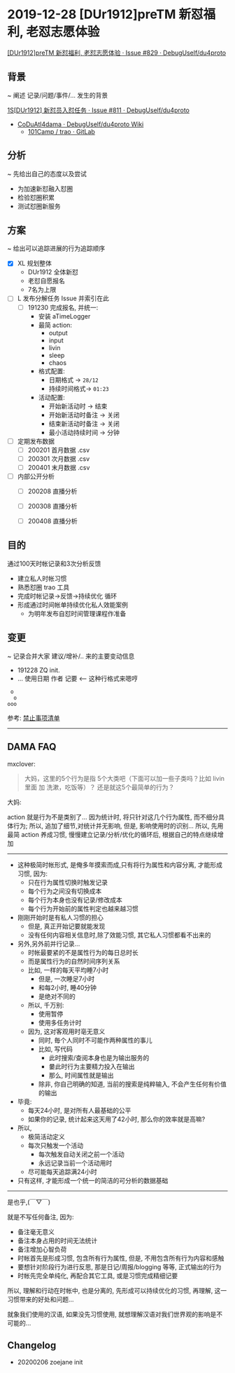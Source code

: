 # 2019-12-28  [DUr1912]preTM 新怼福利, 老怼志愿体验

[[DUr1912]preTM 新怼福利, 老怼志愿体验 · Issue #829 · DebugUself/du4proto](https://github.com/DebugUself/du4proto/issues/829)

## 背景
~ 阐述 记录/问题/事件/... 发生的背景

[1S\[DUr1912\] 新怼员入怼任务 · Issue #811 · DebugUself/du4proto](https://github.com/DebugUself/du4proto/issues/811)

- [CoDuAtl4dama · DebugUself/du4proto Wiki](https://github.com/DebugUself/du4proto/wiki/CoDuAtl4dama)
    + [101Camp / trao · GitLab](https://gitlab.com/101camp/trao)

## 分析
~ 先给出自己的态度以及尝试

- 为加速新怼融入怼圈
- 检验怼圈积累
- 测试怼圈新服务

## 方案
~ 给出可以追踪进展的行为追踪顺序

- [x] XL 规划整体
    + DUr1912 全体新怼
    + 老怼自愿报名
    + 7名为上限
- [ ] L 发布分解任务 Issue 并索引在此
    + [ ] 191230 完成报名, 并统一:
        * 安装 aTimeLogger 
        * 最简 action:
            - output
            - input
            - livin
            - sleep
            - chaos
        * 格式配置:
            - 日期格式 -> `28/12`
            - 持续时间格式-> `01:23`
        * 活动配置:
            - 开始新活动时 -> 结束
            - 开始新活动时备注 -> 关闭
            - 结束新活动时备注 -> 关闭
            - 最小活动持续时间 -> 分钟
- [ ] 定期发布数据
    + [ ] 200201 首月数据 .csv
    + [ ] 200301 次月数据 .csv
    + [ ] 200401 末月数据 .csv
- [ ] 内部公开分析
    + [ ] 200208 直播分析
    + [ ] 200308 直播分析
    + [ ] 200408 直播分析


## 目的

通过100天时帐记录和3次分析反馈

- 建立私人时帐习惯
- 熟悉怼圈 trao 工具
- 完成时帐记录->反馈->持续优化 循环
- 形成通过时间帐单持续优化私人效能案例
    + 为明年发布自怼时间管理课程作准备

## 变更
~ 记录合并大家 建议/增补/.. 来的主要变动信息

- 191228 ZQ init.
- ... 使用日期 作者 记要 <-- 这种行格式来嗯哼


```
 o
  o
ooo
```
参考: [禁止事项清单](https://github.com/DebugUself/du4proto/wiki/HbNotDoIt)


- - - - - 

## DAMA FAQ

mxclover:

> 大妈，这里的5个行为是指 5个大类吧（下面可以加一些子类吗？比如 livin 里面 加 洗漱，吃饭等）？ 还是就这5个最简单的行为？

大妈:

action 就是行为不是类别了…
因为统计时, 将只针对这几个行为属性, 而不细分具体行为;
所以, 追加了细节,对统计并无影响, 但是, 影响使用时的识别…
所以, 先用最简 action 养成习惯, 慢慢建立记录/分析/优化的循环后,
根据自己的特点继续增加

- - - - - 

- 这种极简时帐形式, 是俺多年摸索而成,只有将行为属性和内容分离, 才能形成习惯, 因为:
    + 只在行为属性切换时触发记录
    + 每个行为之间没有切换成本
    + 每个行为本身也没有记录/修改成本
    + 每个行为开始前的属性判定也越来越习惯
- 刚刚开始时是有私人习惯的担心
    + 但是, 真正开始记要就能发现
    + 没有任何内容相关信息时,除了效能习惯, 其它私人习惯都看不出来的
- 另外,另外前并行记录...
    + 时帐最要紧的不是属性行为的每日总时长
    + 而是属性行为的自然时间序列关系
    + 比如, 一样的每天平均睡7小时
        * 但是, 一次睡足7小时
        * 和每2小时, 睡40分钟
        * 是绝对不同的
    + 所以, 千万别:
        * 使用暂停
        * 使用多任务计时
    + 因为, 这对客观用时亳无意义
        * 同时, 毎个人同时不可能作两种属性的事儿
        * 比如, 写代码
            - 此时搜索/查阅本身也是为输出服务的
            - 嘦此时行为主要精力投入在输出
            - 那么, 时间属性就是输出
        * 除非, 你自己明确的知道, 当前的搜索是纯粹输入, 不会产生任何有价值的输出
- 毕竟:
    + 每天24小时, 是对所有人最基础的公平
    + 如果你的记录, 统计起来这天用了42小时, 那么你的效率就是高嘛?
- 所以, 
    + 极简活动定义
    + 每次只触发一个活动
        * 每次触发自动关闭之前一个活动
        * 永远记录当前一个活动用时
    + 尽可能每天追踪满24小时
- 只有这样, 才能形成一个统一的简洁的可分析的数据基础

- - - - - 

是也乎,(￣▽￣)

就是不写任何备注, 因为:

- 备注毫无意义
- 备注本身占用的时间无法统计
- 备注增加心智负荷
- 时帐首先是形成习惯, 包含所有行为属性, 但是, 不用包含所有行为内容和感触
- 要想针对阶段行为进行反思, 那是日记/周报/blogging 等等, 正式输出的行为
- 时帐先完全单纯化, 再配合其它工具, 或是习惯完成精细记要

所以, 理解和行动在时帐中, 也是分离的, 先形成可以持续优化的习惯,
再理解, 这一习惯带来的好处和问题...

就象我们使用的汉语, 如果没先习惯使用, 就想理解汉语对我们世界观的影响是不可能的...

## Changelog

- 20200206 zoejane init
